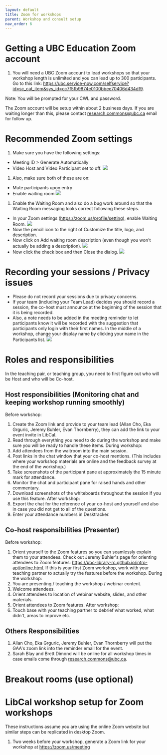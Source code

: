 ```yaml
---
layout: default
title: Zoom for workshops
parent: Workshop and consult setup
nav_order: 6
---
```

# Getting a UBC Education Zoom account
1. You will need a UBC Zoom account to lead workshops so that your workshop length is unlimited and you can lead up to 300 participants. Go to this link:
<a href="https://ubc.service-now.com/selfservice?id=sc_cat_item&sys_id=cc7f5fb9874e0100bbee70406d434df9" target="_blank">https://ubc.service-now.com/selfservice?id=sc_cat_item&sys_id=cc7f5fb9874e0100bbee70406d434df9</a>.     

Note: You will be prompted for your CWL and password.    

The Zoom account will be setup within about 2 business days. If you are waiting longer than this, please contact [research.commons@ubc.ca](mailto:research.commons@ubc.ca) email for follow up.    

# Recommended Zoom settings
1. Make sure you have the following settings:
  * Meeting ID > Generate Automatically
  * Video Host and Video Participant set to off.
![](../../assets/images/zoomsettings1.png)    
1. Also, make sure both of these are on:
  * Mute participants upon entry
  * Enable waiting room
  ![](../../assets/images/zoomsettings2.png)   
1. Enable the Waiting Room and also do a bug work around so that the Waiting Room messaging looks correct following these steps.
  * In your Zoom settings (<a href="https://zoom.us/profile/setting" target="_blank">https://zoom.us/profile/setting</a>), enable Waiting Room. 
![](../../assets/images/waitingroomenabled.png)
  * Now the pencil icon to the right of Customize the title, logo, and description.
  * Now click on Add waiting room description (even though you won't actually be adding a description).
![](../../assets/images/Addingwaitingroomdescription3.png)
  * Now click the check box and then Close the dialog.
![](../../assets/images/checkmark4donothing.png)  

# Recording your sessions / Privacy issues
  * Please do not record your sessions due to privacy concerns.
  * If your team (including your Team Lead) decides you should record a session, the co-host must announce at the beginning of the session that it is being recorded. 
  * Also, a note needs to be added in the meeting reminder to let participants know it will be recorded with the suggestion that participants only login with their first names. In the middle of a workshop, change your display name by clicking your name in the Participants list.
  ![](../../assets/images/rightclickparticipantname.png)
  

# Roles and responsibilities
In the teaching pair, or teaching group, you need to first figure out who will be Host and who will be Co-host. 

## Host responsibilities (Monitoring chat and keeping workshop running smoothly)
Before workshop:
1. Create the Zoom link and provide to your team lead (Allan Cho, Eka Grguric, Jeremy Buhler, Evan Thornberry), they can add the link to your event invite in LibCal.
2. Read through everything you need to do during the workshop and make sure you will be ready to handle these items.
During workshop:
3. Add attendees from the waitroom into the main session.
4. Post links in the chat window that your co-host mentions. (This includes where your workshop materials are online and the feedback survey at the end of the workshop.)
5. Take screenshots of the participant pane at approximately the 15 minute mark for attendance. 
6. Monitor the chat and participant pane for raised hands and other commentary.
7. Download screenshots of the whiteboards throughout the session if you use this feature.
After workshop:
8. Export the chat for the reference of your co-host and yourself and also in case you did not get to all of the questions.
9. Enter your attendance numbers in Desktracker.


## Co-host responsibilities (Presenter)
Before workshop:
1. Orient yourself to the Zoom features so you can seamlessly explain them to your attendees. Check out Jeremy Buhler's page for orienting attendees to Zoom features: <a href="https://ubc-library-rc.github.io/intro-api/online.html" target="_blank">https://ubc-library-rc.github.io/intro-api/online.html</a>. If this is your first Zoom workshop, work with your teaching partner to actually try the features before the workshop.
During the workshop:
2. You are presenting / teaching the workshop / webinar content. 
3. Welcome attendees.
4. Orient attendees to location of webinar website, slides, and other materials.
5. Orient attendees to Zoom features.
After workshop:
6. Touch base with your teaching partner to debrief what worked, what didn't, areas to improve etc.



## Others Responsibilities
1. Allan Cho, Eka Grguric, Jeremy Buhler, Evan Thornberry will put the GAA's zoom link into the reminder email for the event.
2. Sarah Blay and Brett Dimond will be online for all workshop times in case emails come through [research.commons@ubc.ca](mailto:research.commons@ubc.ca).

# Breakout rooms (use optional)




# LibCal workshop setup for Zoom workshops
These instructions assume you are using the online Zoom website but similar steps can be replicated in desktop Zoom.
1. Two weeks before your workshop, generate a Zoom link for your workshop at <a href="https://zoom.us/meeting" target="_blank">https://zoom.us/meeting</a>    

